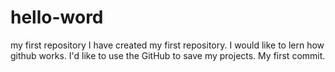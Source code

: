 # hello-word
my first repository
I have created my first repository. I would like to lern how github works.
I'd like to use the GitHub to save my projects.
My first commit.
